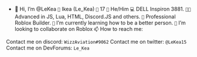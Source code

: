 - 👋 Hi, I’m @LeKea
`👦`  Ikea (Le_Kea)
`🔪` 17
`🤠` He/Him
`💻` DELL Inspiron 3881.
`👨‍💻` Advanced in JS, Lua, HTML, Discord.JS and others.
`👷` Professional Roblox Builder.
`🌱` I’m currently learning how to be a better person.
`💞️` I’m looking to collaborate on Roblox
`📫` How to reach me:

Contact me on discord: `WizzAviation#9062`
Contact me on twitter: `@LeKea15`
Contact me on DevForums: `Le_Kea`

<!---
LeKea/LeKea is a ✨ special ✨ repository because its `README.md` (this file) appears on your GitHub profile.
You can click the Preview link to take a look at your changes.
--->
